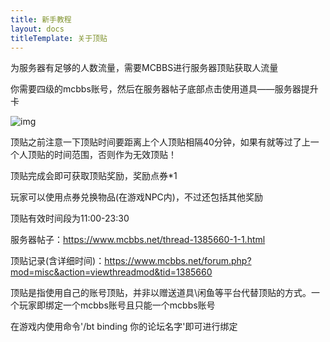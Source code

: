 ```yaml
---
title: 新手教程
layout: docs
titleTemplate: 关于顶贴
---
```

为服务器有足够的人数流量，需要MCBBS进行服务器顶贴获取人流量

你需要四级的mcbbs账号，然后在服务器帖子底部点击使用道具——服务器提升卡

![img](https://tangbao-1301296093.cos.ap-shanghai.myqcloud.com/xiye/docs/imag/docs/mcbbs.png)

顶贴之前注意一下顶贴时间要距离上个人顶贴相隔40分钟，如果有就等过了上一个人顶贴的时间范围，否则作为无效顶贴！

顶贴完成会即可获取顶贴奖励，奖励点券*1

玩家可以使用点券兑换物品(在游戏NPC内)，不过还包括其他奖励

顶贴有效时间段为11:00-23:30

服务器帖子：https://www.mcbbs.net/thread-1385660-1-1.html

顶贴记录(含详细时间)：https://www.mcbbs.net/forum.php?mod=misc&action=viewthreadmod&tid=1385660

顶贴是指使用自己的账号顶贴，并非以赠送道具\闲鱼等平台代替顶贴的方式。一个玩家即绑定一个mcbbs账号且只能一个mcbbs账号

在游戏内使用命令'/bt binding 你的论坛名字'即可进行绑定